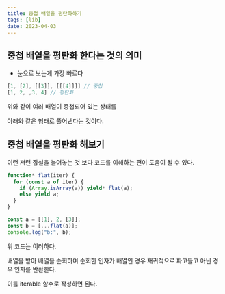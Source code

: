 ```yaml
---
title: 중첩 배열을 평탄화하기
tags: [lib]
date: 2023-04-03
---
```


## 중첩 배열을 평탄화 한다는 것의 의미
- 눈으로 보는게 가장 빠르다

```js
[1, [2], [[3]], [[[4]]]] // 중첩
[1, 2, ,3, 4] // 평탄화
```
위와 같이 여러 배열이 중첩되어 있는 상태를

아래와 같은 형태로 풀어낸다는 것이다.

## 중첩 배열을 평탄화 해보기

이런 저런 잡설을 늘어놓는 것 보다 코드를 이해하는 편이 도움이 될 수 있다.

```js
function* flat(iter) {
  for (const a of iter) {
    if (Array.isArray(a)) yield* flat(a);
    else yield a;
  }
}

const a = [[1], 2, [3]];
const b = [...flat(a)];
console.log("b:", b);
```

위 코드는 이러하다.

배열을 받아 배열을 순회하며 순회한 인자가 배열인 경우 재귀적으로 파고들고
아닌 경우 인자를 반환한다.

이를 iterable 함수로 작성하면 된다.

